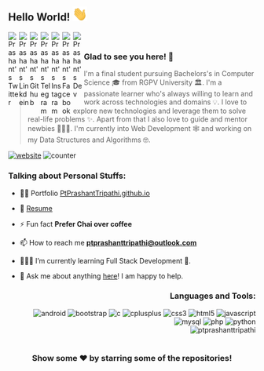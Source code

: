 ## Hello World! <img src="https://raw.githubusercontent.com/ptprashanttripathi/ptprashanttripathi/master/hi.gif" width="30px"></h2>

<a href="https://twitter.com/ptprashant09">
  <img align="left" alt="Prashant's Twitter" width="22px" src="https://cdn.jsdelivr.net/npm/simple-icons@v3/icons/twitter.svg" />
</a>
<a href="https://linkedin.com/in/ptprashanttripathi">
  <img align="left" alt="Prashant's Linkdein" width="22px" src="https://cdn.jsdelivr.net/npm/simple-icons@v3/icons/linkedin.svg" />
</a>
<a href="https://github.com/ptprashanttripathi">
  <img align="left" alt="Prashant's Github" width="22px" src="https://cdn.jsdelivr.net/npm/simple-icons@v3/icons/github.svg" />
</a>
<a href="https://t.me/ptprashanttripathi">
  <img align="left" alt="Prashant's Telegram" width="22px" src="https://cdn.jsdelivr.net/npm/simple-icons@v3/icons/telegram.svg" />
</a>
<a href="https://instagram.com/ptprashanttripathi/">
  <img align="left" alt="Prashant's Instagram" width="22px" src="https://cdn.jsdelivr.net/npm/simple-icons@v3/icons/instagram.svg" />
</a>
<a href="https://www.facebook.com/ptprashanttripathi/">
  <img align="left" alt="Prashant's Facebook" width="22px" src="https://cdn.jsdelivr.net/npm/simple-icons@v3/icons/facebook.svg" />
</a>
<a href="https://dev.to/ptprashanttripathi" target="blank">
  <img align="left" alt="Prashant's Dev" width="22" src="https://cdn.jsdelivr.net/npm/simple-icons@3.0.1/icons/dev-dot-to.svg" />
</a>
<br>

### Glad to see you here! 🤩 &nbsp; 

>I'm a final student pursuing Bachelors's in Computer Science 🎓 from RGPV University 🏛. I'm a passionate learner who's always willing to learn and work across technologies and domains 💡. I love to explore new technologies and leverage them to solve real-life problems ✨. Apart from that I also love to guide and mentor newbies 👨🏻‍💻. I'm currently into Web Development 🕸️ and working on my Data Structures and Algorithms 🤓.

[![website](https://img.shields.io/badge/PortfolioW-ptprashanttripathi.github.io-2648ff?logo=google-chrome)](https://ptprashanttripathi.github.io/) ![counter](https://komarev.com/ghpvc/?username=ptprashanttripathi)

### Talking about Personal Stuffs:

- 👨‍💻 Portfolio  [PtPrashantTripathi.github.io](https://PtPrashantTripathi.github.io)

- 📝 [Resume](https://github.com/PtPrashantTripathi/ptprashanttripathi.github.io/blob/master/PtPrashantTripathi-CV.pdf)

- ⚡ Fun fact **Prefer Chai over coffee**

- 📫 How to reach me **ptprashanttripathi@outlook.com**

- 👨🏻‍💻 I’m currently learning Full Stack Development 🚀.

- 💬 Ask me about anything [here](https://github.com/PtPrashantTripathi/PtPrashantTripathi/issues/1)! I am happy to help.

<div align="right"> 
  
### Languages and Tools:
  
  <img src="https://konpa.github.io/devicon/devicon.git/icons/android/android-original-wordmark.svg" alt="android" width="20" height="20"/> <img src="https://konpa.github.io/devicon/devicon.git/icons/bootstrap/bootstrap-plain.svg" alt="bootstrap" width="20" height="20"/> <img src="https://konpa.github.io/devicon/devicon.git/icons/c/c-original.svg" alt="c" width="20" height="20"/> <img src="https://konpa.github.io/devicon/devicon.git/icons/cplusplus/cplusplus-original.svg" alt="cplusplus" width="20" height="20"/> <img src="https://konpa.github.io/devicon/devicon.git/icons/css3/css3-original-wordmark.svg" alt="css3" width="20" height="20"/> <img src="https://konpa.github.io/devicon/devicon.git/icons/html5/html5-original-wordmark.svg" alt="html5" width="20" height="20"/> <img src="https://konpa.github.io/devicon/devicon.git/icons/javascript/javascript-original.svg" alt="javascript" width="20" height="20"/> <img src="https://konpa.github.io/devicon/devicon.git/icons/mysql/mysql-original-wordmark.svg" alt="mysql" width="20" height="20"/> <img src="https://konpa.github.io/devicon/devicon.git/icons/php/php-original.svg" alt="php" width="20" height="20"/> <img src="https://konpa.github.io/devicon/devicon.git/icons/python/python-original-wordmark.svg" alt="python" width="20" height="20"/><br>
  <img src="https://github-readme-stats.vercel.app/api?username=ptprashanttripathi&show_icons=true" alt="ptprashanttripathi" /> 
</div>

#

<div align="center">

### Show some ❤️ by starring some of the repositories!

</div>
